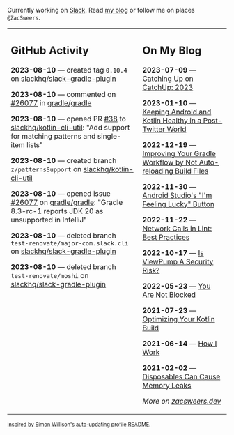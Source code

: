 Currently working on [Slack](https://slack.com/). Read [my blog](https://zacsweers.dev/) or follow me on places `@ZacSweers`.

<table><tr><td valign="top" width="60%">

## GitHub Activity
<!-- githubActivity starts -->
**2023-08-10** — created tag `0.10.4` on [slackhq/slack-gradle-plugin](https://github.com/slackhq/slack-gradle-plugin)

**2023-08-10** — commented on [#26077](https://github.com/gradle/gradle/issues/26077#issuecomment-1673724903) in [gradle/gradle](https://github.com/gradle/gradle)

**2023-08-10** — opened PR [#38](https://github.com/slackhq/kotlin-cli-util/pull/38) to [slackhq/kotlin-cli-util](https://github.com/slackhq/kotlin-cli-util): "Add support for matching patterns and single-item lists"

**2023-08-10** — created branch `z/patternsSupport` on [slackhq/kotlin-cli-util](https://github.com/slackhq/kotlin-cli-util)

**2023-08-10** — opened issue [#26077](https://github.com/gradle/gradle/issues/26077) on [gradle/gradle](https://github.com/gradle/gradle): "Gradle 8.3-rc-1 reports JDK 20 as unsupported in IntelliJ"

**2023-08-10** — deleted branch `test-renovate/major-com.slack.cli` on [slackhq/slack-gradle-plugin](https://github.com/slackhq/slack-gradle-plugin)

**2023-08-10** — deleted branch `test-renovate/moshi` on [slackhq/slack-gradle-plugin](https://github.com/slackhq/slack-gradle-plugin)
<!-- githubActivity ends -->
</td><td valign="top" width="40%">

## On My Blog
<!-- blog starts -->
**2023-07-09** — [Catching Up on CatchUp: 2023](https://www.zacsweers.dev/catching-up-on-catchup-2023/)

**2023-01-10** — [Keeping Android and Kotlin Healthy in a Post-Twitter World](https://www.zacsweers.dev/keeping-android-healthy/)

**2022-12-19** — [Improving Your Gradle Workflow by Not Auto-reloading Build Files](https://www.zacsweers.dev/improving-your-workflow-by-not-auto-reloading-build-files/)

**2022-11-30** — [Android Studio's "I'm Feeling Lucky" Button](https://www.zacsweers.dev/android-studios-im-feeling-lucky-button/)

**2022-11-22** — [Network Calls in Lint: Best Practices](https://www.zacsweers.dev/network-calls-in-lint-best-practices/)

**2022-10-17** — [Is ViewPump A Security Risk?](https://www.zacsweers.dev/is-viewpump-a-security-risk/)

**2022-05-23** — [You Are Not Blocked](https://www.zacsweers.dev/you-are-not-blocked/)

**2021-07-23** — [Optimizing Your Kotlin Build](https://www.zacsweers.dev/optimizing-your-kotlin-build/)

**2021-06-14** — [How I Work](https://www.zacsweers.dev/how-i-work/)

**2021-02-02** — [Disposables Can Cause Memory Leaks](https://www.zacsweers.dev/disposables-can-cause-memory-leaks/)
<!-- blog ends -->
_More on [zacsweers.dev](https://zacsweers.dev/)_
</td></tr></table>

<sub><a href="https://simonwillison.net/2020/Jul/10/self-updating-profile-readme/">Inspired by Simon Willison's auto-updating profile README.</a></sub>